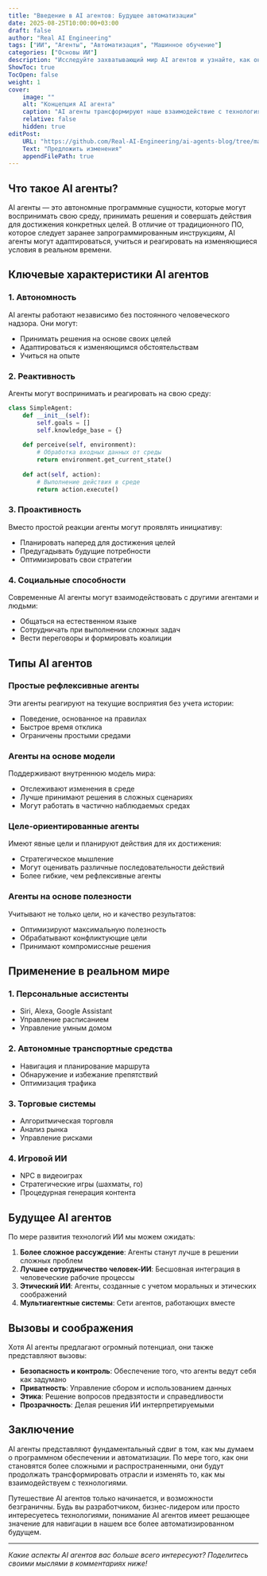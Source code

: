 ```yaml
---
title: "Введение в AI агентов: Будущее автоматизации"
date: 2025-08-25T10:00:00+03:00
draft: false
author: "Real AI Engineering"
tags: ["ИИ", "Агенты", "Автоматизация", "Машинное обучение"]
categories: ["Основы ИИ"]
description: "Исследуйте захватывающий мир AI агентов и узнайте, как они революционизируют автоматизацию в различных отраслях."
ShowToc: true
TocOpen: false
weight: 1
cover:
    image: ""
    alt: "Концепция AI агента"
    caption: "AI агенты трансформируют наше взаимодействие с технологиями"
    relative: false
    hidden: true
editPost:
    URL: "https://github.com/Real-AI-Engineering/ai-agents-blog/tree/main/content"
    Text: "Предложить изменения"
    appendFilePath: true
---
```


## Что такое AI агенты?

AI агенты — это автономные программные сущности, которые могут воспринимать свою среду, принимать решения и совершать действия для достижения конкретных целей. В отличие от традиционного ПО, которое следует заранее запрограммированным инструкциям, AI агенты могут адаптироваться, учиться и реагировать на изменяющиеся условия в реальном времени.

## Ключевые характеристики AI агентов

### 1. Автономность
AI агенты работают независимо без постоянного человеческого надзора. Они могут:
- Принимать решения на основе своих целей
- Адаптироваться к изменяющимся обстоятельствам
- Учиться на опыте

### 2. Реактивность
Агенты могут воспринимать и реагировать на свою среду:
```python
class SimpleAgent:
    def __init__(self):
        self.goals = []
        self.knowledge_base = {}
    
    def perceive(self, environment):
        # Обработка входных данных от среды
        return environment.get_current_state()
    
    def act(self, action):
        # Выполнение действия в среде
        return action.execute()
```

### 3. Проактивность
Вместо простой реакции агенты могут проявлять инициативу:
- Планировать наперед для достижения целей
- Предугадывать будущие потребности
- Оптимизировать свои стратегии

### 4. Социальные способности
Современные AI агенты могут взаимодействовать с другими агентами и людьми:
- Общаться на естественном языке
- Сотрудничать при выполнении сложных задач
- Вести переговоры и формировать коалиции

## Типы AI агентов

### Простые рефлексивные агенты
Эти агенты реагируют на текущие восприятия без учета истории:
- Поведение, основанное на правилах
- Быстрое время отклика
- Ограничены простыми средами

### Агенты на основе модели
Поддерживают внутреннюю модель мира:
- Отслеживают изменения в среде
- Лучше принимают решения в сложных сценариях
- Могут работать в частично наблюдаемых средах

### Целе-ориентированные агенты
Имеют явные цели и планируют действия для их достижения:
- Стратегическое мышление
- Могут оценивать различные последовательности действий
- Более гибкие, чем рефлексивные агенты

### Агенты на основе полезности
Учитывают не только цели, но и качество результатов:
- Оптимизируют максимальную полезность
- Обрабатывают конфликтующие цели
- Принимают компромиссные решения

## Применение в реальном мире

### 1. Персональные ассистенты
- Siri, Alexa, Google Assistant
- Управление расписанием
- Управление умным домом

### 2. Автономные транспортные средства
- Навигация и планирование маршрута
- Обнаружение и избежание препятствий
- Оптимизация трафика

### 3. Торговые системы
- Алгоритмическая торговля
- Анализ рынка
- Управление рисками

### 4. Игровой ИИ
- NPC в видеоиграх
- Стратегические игры (шахматы, го)
- Процедурная генерация контента

## Будущее AI агентов

По мере развития технологий ИИ мы можем ожидать:

1. **Более сложное рассуждение**: Агенты станут лучше в решении сложных проблем
2. **Лучшее сотрудничество человек-ИИ**: Бесшовная интеграция в человеческие рабочие процессы
3. **Этический ИИ**: Агенты, созданные с учетом моральных и этических соображений
4. **Мультиагентные системы**: Сети агентов, работающих вместе

## Вызовы и соображения

Хотя AI агенты предлагают огромный потенциал, они также представляют вызовы:

- **Безопасность и контроль**: Обеспечение того, что агенты ведут себя как задумано
- **Приватность**: Управление сбором и использованием данных
- **Этика**: Решение вопросов предвзятости и справедливости
- **Прозрачность**: Делая решения ИИ интерпретируемыми

## Заключение

AI агенты представляют фундаментальный сдвиг в том, как мы думаем о программном обеспечении и автоматизации. По мере того, как они становятся более сложными и распространенными, они будут продолжать трансформировать отрасли и изменять то, как мы взаимодействуем с технологиями.

Путешествие AI агентов только начинается, и возможности безграничны. Будь вы разработчиком, бизнес-лидером или просто интересуетесь технологиями, понимание AI агентов имеет решающее значение для навигации в нашем все более автоматизированном будущем.

---

*Какие аспекты AI агентов вас больше всего интересуют? Поделитесь своими мыслями в комментариях ниже!*
